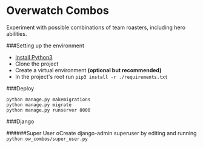 # Overwatch Combos
Experiment with possible combinations of team roasters, including hero abilities.


###Setting up the environment
* [Install Python3](https://www.python.org/downloads/)
* Clone the project
* Create a virtual environment **(optional but recommended)**
* In the project's root run ```pip3 install -r ./requirements.txt```


###Deploy
```
python manage.py makemigrations
python manage.py migrate
python manage.py runserver 8000
```


###Django


######Super User
oCreate django-admin superuser by editing and running ```python ow_combos/super_user.py```

